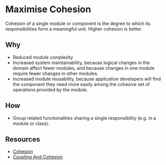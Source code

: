# Maximise Cohesion

Cohesion of a single module or component is the degree to which its
responsibilities form a meaningful unit. Higher cohesion is better.

## Why

- Reduced module complexity
- Increased system maintainability, because logical changes in the domain affect
  fewer modules, and because changes in one module require fewer changes in
  other modules.
- Increased module reusability, because application developers will find the
  component they need more easily among the cohesive set of operations provided
  by the module.

## How

- Group related functionalities sharing a single responsibility (e.g. in a
  module or class).

## Resources

- [Cohesion](<https://en.wikipedia.org/wiki/Cohesion_(computer_science)>)
- [Coupling And Cohesion](http://wiki.c2.com/?CouplingAndCohesion)
